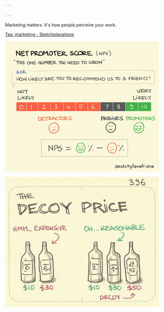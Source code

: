 ```yaml
---

---
```


Marketing matters. It's how people perceive your work. 


[Tag: marketing - Sketchplanations](https://sketchplanations.com/tags/marketing)

![](/assets/static/img/net-promoter-score.png)

![](/assets/static/img/decoy-price.jpeg)


